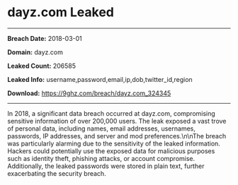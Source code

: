 # dayz.com Leaked

------------
**Breach Date:** 2018-03-01

**Domain:** dayz.com

**Leaked Count:** 206585

**Leaked Info:** username,password,email,ip,dob,twitter_id,region

**Download:** https://9ghz.com/breach/dayz.com_324345

------------
In 2018, a significant data breach occurred at dayz.com, compromising sensitive information of over 200,000 users. The leak exposed a vast trove of personal data, including names, email addresses, usernames, passwords, IP addresses, and server and mod preferences.\n\nThe breach was particularly alarming due to the sensitivity of the leaked information. Hackers could potentially use the exposed data for malicious purposes such as identity theft, phishing attacks, or account compromise. Additionally, the leaked passwords were stored in plain text, further exacerbating the security breach.
